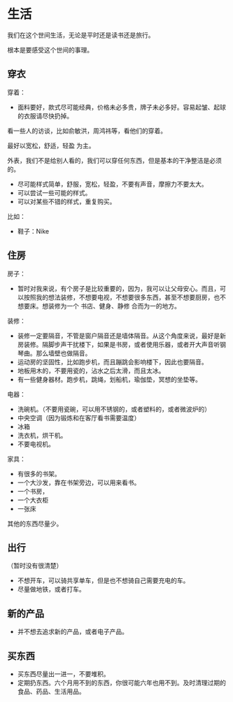 # 生活

我们在这个世间生活，无论是平时还是读书还是旅行。

根本是要感受这个世间的事理。



## 穿衣

穿着：

- 面料要好，款式尽可能经典，价格未必多贵，牌子未必多好。容易起皱、起球的衣服请尽快扔掉。


看一些人的访谈，比如俞敏洪，周鸿祎等，看他们的穿着。

最好以宽松，舒适，轻盈 为主。

外表，我们不是给别人看的，我们可以穿任何东西，但是基本的干净整洁是必须的。


- 尽可能样式简单，舒服，宽松，轻盈，不要有声音，摩擦力不要太大。
- 可以尝试一些可能的样式。
- 可以对某些不错的样式，重复购买。

比如：

- 鞋子：Nike


## 住房

房子：

- 暂时对我来说，有个房子是比较重要的，因为，我可以让父母安心。而且，可以按照我的想法装修，不想要电视，不想要很多东西，甚至不想要厨房，也不想要床。想装修为一个 书店、健身、静修 合而为一的地方。

装修：

- 装修一定要隔音，不管是窗户隔音还是墙体隔音。从这个角度来说，最好是新房装修。隔脚步声干扰楼下，如果是书房，或者使用乐器，或者开大声音听钢琴曲。那么墙壁也做隔音。
- 运动房的坚固性，比如跑步机，而且蹦跳会影响楼下，因此也要隔音。
- 地板用木的，不要用瓷的，沾水之后太滑，而且太冰。
- 有一些健身器材。跑步机，跳绳，划船机，瑜伽垫，冥想的坐垫等。

电器：

- 洗碗机。（不要用瓷碗，可以用不锈钢的，或者塑料的，或者微波炉的）
- 中央空调（因为锻炼和在客厅看书需要温度）
- 冰箱
- 洗衣机，烘干机。
- 不要电视机。

家具：

- 有很多的书架。
- 一个大沙发，靠在书架旁边，可以用来看书。
- 一个书房，
- 一个大衣柜
- 一张床

其他的东西尽量少。


## 出行

（暂时没有很清楚）

- 不想开车，可以骑共享单车，但是也不想骑自己需要充电的车。
- 尽量做地铁，或者打车。


## 新的产品

- 并不想去追求新的产品，或者电子产品。



## 买东西

- 买东西尽量出一进一，不要堆积。
- 定期扔东西。六个月用不到的东西，你很可能六年也用不到。及时清理过期的食品、药品、生活用品。


